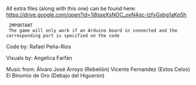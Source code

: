 All extra files (along with this one) can be found here:
https://drive.google.com/open?id=1i8sseXsNOC_oxN4qc-lzfvGxbg1aKp5h


     IMPORTANT
     The game will only work if an Arduino board in connected and the corresponding port is specified on the code





Code by:         Rafael Peña-Rios

Visuals by:      Angelica Farfán

Music from:      Álvaro José Arroyo (Rebelión)
                 Vicente Fernandez (Estos Celos)
                 El Binomio de Oro (Debajo del Higuerón)       
